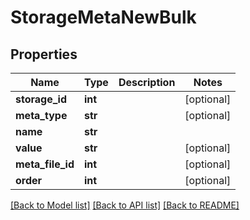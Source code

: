 # StorageMetaNewBulk

## Properties
Name | Type | Description | Notes
------------ | ------------- | ------------- | -------------
**storage_id** | **int** |  | [optional] 
**meta_type** | **str** |  | [optional] 
**name** | **str** |  | 
**value** | **str** |  | [optional] 
**meta_file_id** | **int** |  | [optional] 
**order** | **int** |  | [optional] 

[[Back to Model list]](../README.md#documentation-for-models) [[Back to API list]](../README.md#documentation-for-api-endpoints) [[Back to README]](../README.md)


